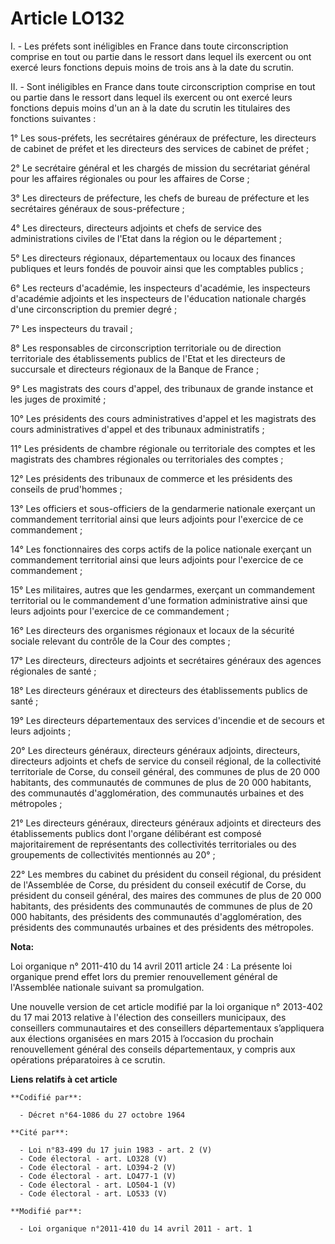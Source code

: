 # Article LO132

I. - Les préfets sont inéligibles en France dans toute circonscription comprise en tout ou partie dans le ressort dans lequel
ils exercent ou ont exercé leurs fonctions depuis moins de trois ans à la date du scrutin. 

II. - Sont inéligibles en France dans toute circonscription comprise en tout ou partie dans le ressort dans lequel ils
exercent ou ont exercé leurs fonctions depuis moins d'un an à la date du scrutin les titulaires des fonctions suivantes : 

1° Les sous-préfets, les secrétaires généraux de préfecture, les directeurs de cabinet de préfet et les directeurs des
services de cabinet de préfet ; 

2° Le secrétaire général et les chargés de mission du secrétariat général pour les affaires régionales ou pour les affaires
de Corse ; 

3° Les directeurs de préfecture, les chefs de bureau de préfecture et les secrétaires généraux de sous-préfecture ; 

4° Les directeurs, directeurs adjoints et chefs de service des administrations civiles de l'Etat dans la région ou le
département ; 

5° Les directeurs régionaux, départementaux ou locaux des finances publiques et leurs fondés de pouvoir ainsi que les
comptables publics ; 

6° Les recteurs d'académie, les inspecteurs d'académie, les inspecteurs d'académie adjoints et les inspecteurs de l'éducation
nationale chargés d'une circonscription du premier degré ; 

7° Les inspecteurs du travail ; 

8° Les responsables de circonscription territoriale ou de direction territoriale des établissements publics de l'Etat et les
directeurs de succursale et directeurs régionaux de la Banque de France ; 

9° Les magistrats des cours d'appel, des tribunaux de grande instance et les juges de proximité ; 

10° Les présidents des cours administratives d'appel et les magistrats des cours administratives d'appel et des tribunaux
administratifs ; 

11° Les présidents de chambre régionale ou territoriale des comptes et les magistrats des chambres régionales ou
territoriales des comptes ; 

12° Les présidents des tribunaux de commerce et les présidents des conseils de prud'hommes ; 

13° Les officiers et sous-officiers de la gendarmerie nationale exerçant un commandement territorial ainsi que leurs adjoints
pour l'exercice de ce commandement ; 

14° Les fonctionnaires des corps actifs de la police nationale exerçant un commandement territorial ainsi que leurs adjoints
pour l'exercice de ce commandement ; 

15° Les militaires, autres que les gendarmes, exerçant un commandement territorial ou le commandement d'une formation
administrative ainsi que leurs adjoints pour l'exercice de ce commandement ; 

16° Les directeurs des organismes régionaux et locaux de la sécurité sociale relevant du contrôle de la Cour des comptes ; 

17° Les directeurs, directeurs adjoints et secrétaires généraux des agences régionales de santé ; 

18° Les directeurs généraux et directeurs des établissements publics de santé ; 

19° Les directeurs départementaux des services d'incendie et de secours et leurs adjoints ; 

20° Les directeurs généraux, directeurs généraux adjoints, directeurs, directeurs adjoints et chefs de service du conseil
régional, de la collectivité territoriale de Corse, du conseil général, des communes de plus de 20 000 habitants, des
communautés de communes de plus de 20 000 habitants, des communautés d'agglomération, des communautés urbaines et des
métropoles ; 

21° Les directeurs généraux, directeurs généraux adjoints et directeurs des établissements publics dont l'organe délibérant
est composé majoritairement de représentants des collectivités territoriales ou des groupements de collectivités mentionnés
au 20° ; 

22° Les membres du cabinet du président du conseil régional, du président de l'Assemblée de Corse, du président du conseil
exécutif de Corse, du président du conseil général, des maires des communes de plus de 20 000 habitants, des présidents des
communautés de communes de plus de 20 000 habitants, des présidents des communautés d'agglomération, des présidents des
communautés urbaines et des présidents des métropoles.

**Nota:**

Loi organique n° 2011-410 du 14 avril 2011 article 24 : La présente loi organique prend effet lors du premier renouvellement
général de l'Assemblée nationale suivant sa promulgation.

Une nouvelle version de cet article modifié par la loi organique n° 2013-402 du 17 mai 2013 relative à l'élection des
conseillers municipaux, des conseillers communautaires et des conseillers départementaux s’appliquera aux élections
organisées en mars 2015 à l’occasion du prochain renouvellement général des conseils départementaux, y compris aux opérations
préparatoires à ce scrutin.

**Liens relatifs à cet article**

	**Codifié par**:

	  - Décret n°64-1086 du 27 octobre 1964

	**Cité par**:

	  - Loi n°83-499 du 17 juin 1983 - art. 2 (V)
	  - Code électoral - art. LO328 (V)
	  - Code électoral - art. LO394-2 (V)
	  - Code électoral - art. LO477-1 (V)
	  - Code électoral - art. LO504-1 (V)
	  - Code électoral - art. LO533 (V)

	**Modifié par**:

	  - Loi organique n°2011-410 du 14 avril 2011 - art. 1
